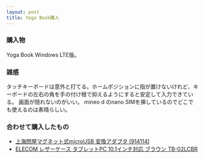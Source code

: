 ```yaml
---
layout: post
title: Yoga Book購入
---
```

### 購入物
Yoga Book Windows LTE版。

### 雑感
タッチキーボードは意外と打てる。ホームポジションに指が置けないけれど、キーボードの左右の角を手の付け根で抑えるようにすると安定して入力できている。
画面が隠れないのがいい。
mineo d のnano SIMを挿しているのでどこでも使えるのは素晴らしい。

### 合わせて購入したもの
- [上海問屋マグネット式microUSB 変換アダプタ (914114)](https://www.donya.jp/item/74036.html)  
- [ELECOM レザーケース タブレットPC 10.1インチ対応 ブラウン TB-02LCBR](https://www.amazon.co.jp/gp/product/B00ATZNT9U)

<!--
### テスト
![画像貼り付けテスト](../images/jekyll-logo.png)
-->
